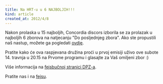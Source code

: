 ```yaml
---
title: Na HRT-u u 6 NAJBOLJIH!!!
kind: article
created_at: 2012/4/8
---
```


Nakon prolaska u 15 najboljih, Concordia discors izborila se za prolazak u najboljih 6 zborova na natjecanju "Do posljednjeg zbora". Ako ste propustili naš nastup, možete ga pogledati [ovdje](http://youtu.be/OYoTi5-zxbM).

Pratite kako će ova raspjevana družina proći u prvoj emisiji uživo ove subote 14. travnja u 20.15 na Prvome programu i glasajte za Vaš omiljeni zbor :)

Više informacija na [fejsbučnoj stranici DPZ-a](http://www.facebook.com/do.posljednjeg.zbora).

Pratite nas i na [fejsu](http://www.facebook.com/pages/Akademski-zbor-FFZG-Concordia-discors/160790383965096).
